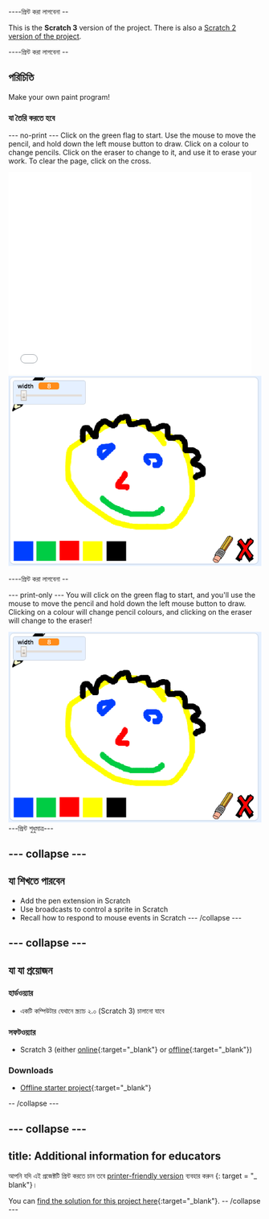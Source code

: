 \----প্রিন্ট করা লাগবেনা --

This is the **Scratch 3** version of the project. There is also a [Scratch 2 version of the project](https://projects.raspberrypi.org/en/projects/paint-box-scratch2).

\----প্রিন্ট করা লাগবেনা --

## পরিচিতি

Make your own paint program!

### যা তৈরি করতে হবে

\--- no-print \--- Click on the green flag to start. Use the mouse to move the pencil, and hold down the left mouse button to draw. Click on a colour to change pencils. Click on the eraser to change to it, and use it to erase your work. To clear the page, click on the cross.

<div class="scratch-preview">
  <iframe allowtransparency="true" width="485" height="402" src="//scratch.mit.edu/projects/embed/267243161/?autostart=false" frameborder="0" scrolling="no"></iframe>
  <img src="images/showcase.png">
</div>

\----প্রিন্ট করা লাগবেনা --

\--- print-only \--- You will click on the green flag to start, and you'll use the mouse to move the pencil and hold down the left mouse button to draw. Clicking on a colour will change pencil colours, and clicking on the eraser will change to the eraser!

![প্রদর্শনী](images/showcase.png) \---প্রিন্ট শুধুমাত্র\---

## \--- collapse \---

## যা শিখতে পারবেন

+ Add the pen extension in Scratch
+ Use broadcasts to control a sprite in Scratch
+ Recall how to respond to mouse events in Scratch \--- /collapse \---

## \--- collapse \---

## যা যা প্রয়োজন

### হার্ডওয়্যার

+ একটি কম্পিউটার যেথানে স্ক্র্যাচ ২.০ (Scratch 3) চালানো যাবে

### সফটওয়্যার

+ Scratch 3 (either [online](http://rpf.io/scratchon){:target="_blank"} or [offline](http://rpf.io/scratchoff){:target="_blank"})

### Downloads

+ [Offline starter project](http://rpf.io/p/en/paint-box-go){:target="_blank"}

-- /collapse \---

## \--- collapse \---

## title: Additional information for educators

আপনি যদি এই প্রজেক্টটি প্রিন্ট করতে চান তবে [printer-friendly version](https://projects.raspberrypi.org/en/projects/paint-box/print) ব্যবহার করুন {: target = "_ blank"}।

You can [find the solution for this project here](http://rpf.io/p/en/paint-box-get){:target="_blank"}. -- /collapse \---